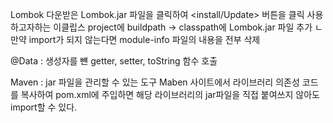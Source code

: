 Lombok
다운받은 Lombok.jar 파일을 클릭하여 <install/Update> 버튼을 클릭
사용하고자하는 이클립스 project에 buildpath -> classpath에 Lombok.jar 파일 추가
ㄴ 만약 import가 되지 않는다면 module-info 파일의 내용을 전부 삭제

@Data : 생성자를 뺸 getter, setter, toString 함수 호출 

Maven : jar 파일을 관리할 수 있는 도구
Maben 사이트에서 라이브러리 의존성 코드를 복사하여
pom.xml에 주입하면 해당 라이브러리의 jar파일을 직접 붙여쓰지 않아도 import할 수 있다.

